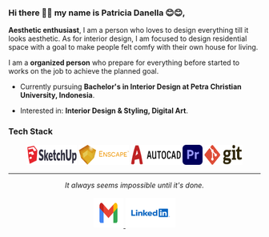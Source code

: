 ### Hi there 👋👋 my name is Patricia Danella 😊😊,

**Aesthetic enthusiast**, I am a person who loves to design everything till it looks aesthetic. As for interior design, I am focused to design residential space with a goal to make people felt comfy with their own house for living.

I am a **organized person** who prepare for everything before started to works on the job to achieve the planned goal.

- Currently pursuing **Bachelor's in Interior Design at Petra Christian University, Indonesia**.

- Interested in: **Interior Design & Styling, Digital Art**.

### Tech Stack

<p align="center">
    <img title="SketchUp" alt="SketchUp" src="https://raw.githubusercontent.com/patriciadanella/patriciadanella/main/assets/sketchup.svg" width="100" height="40"/>
    <img title="Enscape" alt="Enscape" src="https://raw.githubusercontent.com/patriciadanella/patriciadanella/main/assets/enscape.svg" width="100" height="40"/>
    <img title="AutoCAD" alt="AutoCAD" src="https://raw.githubusercontent.com/patriciadanella/patriciadanella/main/assets/autocad.svg" width="100" height="40"/>
    <img title="Adobe Premiere" alt="Adobe Premiere" src="https://raw.githubusercontent.com/patriciadanella/patriciadanella/main/assets/adobepremiere.svg" width="40" height="40"/>
    <img title="Git" alt="Git" src="https://raw.githubusercontent.com/patriciadanella/patriciadanella/main/assets/git.svg" width="75" height="40"/>
</p>

<hr>

<p align="center">
    <i>It always seems impossible until it's done.</i>
    <br>
    <br>
    <a href="mailto:patriciadanella.pd@gmail.com" target="_blank">
        <img src="https://raw.githubusercontent.com/patriciadanella/patriciadanella/main/assets/gmail.svg" width="60" height="60"/>
    </a>
    <a href="https://www.linkedin.com/in/patriciadanella" target="_blank">
        <img src="https://raw.githubusercontent.com/patriciadanella/patriciadanella/main/assets/linkedin.svg" width="100" height="60"/>
    </a>
    <br>
</p>